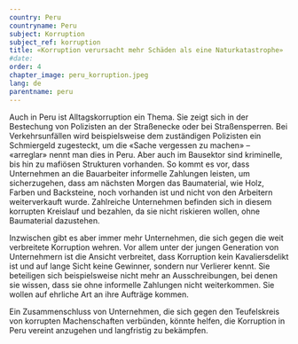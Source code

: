 ```yaml
---
country: Peru
countryname: Peru
subject: Korruption
subject_ref: korruption
title: «Korruption verursacht mehr Schäden als eine Naturkatastrophe»
#date:
order: 4
chapter_image: peru_korruption.jpeg
lang: de
parentname: peru
---
```

<div class="content" markdown="1">
Auch in Peru ist Alltagskorruption ein Thema. Sie zeigt sich in der Bestechung von Polizisten an der Straßenecke oder bei Straßensperren. Bei Verkehrsunfällen wird beispielsweise dem zuständigen Polizisten ein Schmiergeld zugesteckt, um die «Sache vergessen zu machen» – «arreglar» nennt man dies in Peru. Aber auch im Bausektor sind kriminelle, bis hin zu mafiösen Strukturen vorhanden. So kommt es vor, dass Unternehmen an die Bauarbeiter informelle Zahlungen leisten, um sicherzugehen, dass am nächsten Morgen das Baumaterial, wie Holz, Farben und Backsteine, noch vorhanden ist und nicht von den Arbeitern weiterverkauft wurde. Zahlreiche Unternehmen befinden sich in diesem korrupten Kreislauf und bezahlen, da sie nicht riskieren wollen, ohne Baumaterial dazustehen.

Inzwischen gibt es aber immer mehr Unternehmen, die sich gegen die weit verbreitete Korruption wehren. Vor allem unter der jungen Generation von Unternehmern ist die Ansicht verbreitet, dass Korruption kein Kavaliersdelikt ist und auf lange Sicht keine Gewinner, sondern nur Verlierer kennt. Sie beteiligen sich beispielsweise nicht mehr an Ausschreibungen, bei denen sie wissen, dass sie ohne informelle Zahlungen nicht weiterkommen. Sie wollen auf ehrliche Art an ihre Aufträge kommen.

Ein Zusammenschluss von Unternehmen, die sich gegen den Teufelskreis von korrupten Machenschaften verbünden, könnte helfen, die Korruption in Peru vereint anzugehen und langfristig zu bekämpfen.
</div>
